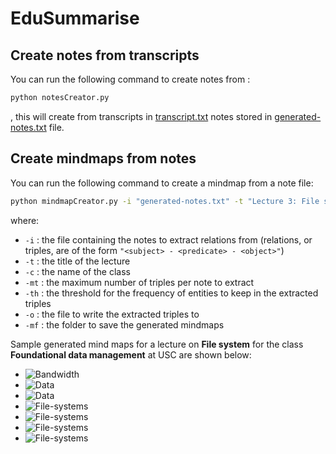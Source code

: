 # EduSummarise

## Create notes from transcripts
You can run the following command to create notes from :
```bash
python notesCreator.py
```
, this will create from transcripts in [transcript.txt](./transcript.txt) notes stored in [generated-notes.txt](./generated-notes.txt) file.

## Create mindmaps from notes
You can run the following command to create a mindmap from a note file:
```bash
python mindmapCreator.py -i "generated-notes.txt" -t "Lecture 3: File systems" -c "Foundational data management" -mt 3 -th 4 -o "generated-relations.txt" -mf "mindmaps"
```
where:
- `-i`  : the file containing the notes to extract relations from (relations, or triples, are of the form `"<subject> - <predicate> - <object>"`)
- `-t`  : the title of the lecture
- `-c`  : the name of the class
- `-mt` : the maximum number of triples per note to extract
- `-th` : the threshold for the frequency of entities to keep in the extracted triples
- `-o`  : the file to write the extracted triples to
- `-mf` : the folder to save the generated mindmaps

<!-- add figures from ./mindmaps/ -->
Sample generated mind maps for a lecture on **File system** for the class **Foundational data management** at USC are shown below:
- ![Bandwidth](./mindmaps/map-bandwidth-0.png)
- ![Data](./mindmaps/map-data-0.png)
- ![Data](./mindmaps/map-data-2.png)
- ![File-systems](./mindmaps/map-file%20systems-0.png)
- ![File-systems](./mindmaps/map-hard%20disk%20drives-0.png)
- ![File-systems](./mindmaps/map-latency-0.png)
- ![File-systems](./mindmaps/map-ssd-0.png)
